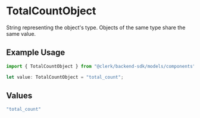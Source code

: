 # TotalCountObject

String representing the object's type. Objects of the same type share the same value.


## Example Usage

```typescript
import { TotalCountObject } from "@clerk/backend-sdk/models/components";

let value: TotalCountObject = "total_count";
```

## Values

```typescript
"total_count"
```